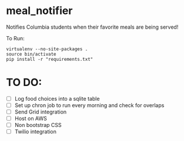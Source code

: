 meal_notifier
=============

Notifies Columbia students when their favorite meals are being served!

To Run:

	virtualenv --no-site-packages .
	source bin/activate
	pip install -r "requirements.txt"

TO DO:
===============

- [ ] Log food choices into a sqlite table
- [ ] Set up chron job to run every morning and check for overlaps
- [ ] Send Grid integration
- [ ] Host on AWS
- [ ] Non bootstrap CSS
- [ ] Twilio integration

